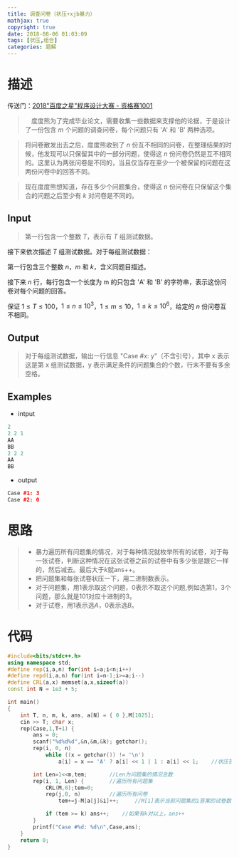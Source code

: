 ```yaml
---
title: 调查问卷（状压+xjb暴力）
mathjax: true
copyright: true
date: 2018-08-06 01:03:09
tags: [状压,组合]
categories: 题解
---
```

# 描述
传送门：[2018"百度之星"程序设计大赛 - 资格赛1001](http://acm.hdu.edu.cn/showproblem.php?pid=6344)

>&emsp;度度熊为了完成毕业论文，需要收集一些数据来支撑他的论据，于是设计了一份包含 $m$ 个问题的调查问卷，每个问题只有 'A' 和 'B' 两种选项。

> 将问卷散发出去之后，度度熊收到了 $n$ 份互不相同的问卷，在整理结果的时候，他发现可以只保留其中的一部分问题，使得这 $n$ 份问卷仍然是互不相同的。这里认为两张问卷是不同的，当且仅当存在至少一个被保留的问题在这两份问卷中的回答不同。

> 现在度度熊想知道，存在多少个问题集合，使得这 n 份问卷在只保留这个集合的问题之后至少有 $k$ 对问卷是不同的。

<!--more-->
## Input
> 第一行包含一个整数 $T$，表示有 $T$ 组测试数据。

接下来依次描述 $T$ 组测试数据。对于每组测试数据：

第一行包含三个整数 $n$，$m$ 和 $k$，含义同题目描述。

接下来 $n$ 行，每行包含一个长度为 m 的只包含 'A' 和 'B' 的字符串，表示这份问卷对每个问题的回答。

保证 $1 \leq T \leq 100$，$1 \leq n \leq 10^3$，$1 \leq m \leq 10$，$1 \leq k \leq  10^6$，给定的 $n$ 份问卷互不相同。

## Output
> 对于每组测试数据，输出一行信息 "Case #x: y"（不含引号），其中 x 表示这是第 x 组测试数据，y 表示满足条件的问题集合的个数，行末不要有多余空格。

## Examples
* intput
```c++
2
2 2 1
AA
BB
2 2 2
AA
BB
```
* output
```c++
Case #1: 3
Case #2: 0
```

# 思路

>* 暴力遍历所有问题集的情况，对于每种情况就枚举所有的试卷，对于每一张试卷，判断这种情况在这张试卷之前的试卷中有多少张是跟它一样的，然后减去。最后大于$k$就ans++。
>* 把问题集和每张试卷状压一下，用二进制数表示。
>* 对于问题集，用1表示取这个问题，0表示不取这个问题,例如选第1，3个问题，那么就是101对应十进制的3。
>* 对于试卷，用1表示选$A$，0表示选$B$。

# 代码
```c++
#include<bits/stdc++.h>
using namespace std;
#define rep(i,a,n) for(int i=a;i<n;i++)
#define repd(i,a,n) for(int i=n-1;i>=a;i--)
#define CRL(a,x) memset(a,x,sizeof(a))
const int N = 1e3 + 5;

int main()
{
    int T, n, m, k, ans, a[N] = { 0 },M[1025];
    cin >> T; char x;
    rep(Case,1,T+1) {
        ans = 0;
        scanf("%d%d%d",&n,&m,&k); getchar();
        rep(i, 0, n)
            while ((x = getchar()) != '\n')
                a[i] = x == 'A' ? a[i] << 1 | 1 : a[i] << 1;    //状压答卷

        int Len=1<<m,tem;       //Len为问题集的情况总数
        rep(i, 1, Len) {        //遍历所有问题集
            CRL(M,0);tem=0;
            rep(j,0, n)         //遍历所有问卷
                tem+=j-M[a[j]&i]++;     //M[i]表示当前问题集的i答案的试卷数，a[j]&i表示当前问题集下，a[j]答卷的答案状态。

            if (tem >= k) ans++;    //如果有k对以上，ans++
        }
        printf("Case #%d: %d\n",Case,ans);
    }
    return 0;
}
```
